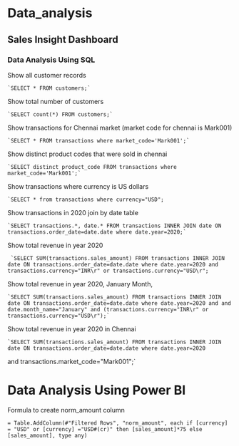 # Data_analysis

## Sales Insight Dashboard 

### Data Analysis Using SQL

Show all customer records

    `SELECT * FROM customers;`

Show total number of customers

    `SELECT count(*) FROM customers;`

Show transactions for Chennai market (market code for chennai is Mark001)

    `SELECT * FROM transactions where market_code='Mark001';`

Show distinct product codes that were sold in chennai

    `SELECT distinct product_code FROM transactions where market_code='Mark001';`

Show transactions where currency is US dollars

    `SELECT * from transactions where currency="USD";

Show transactions in 2020 join by date table

    `SELECT transactions.*, date.* FROM transactions INNER JOIN date ON transactions.order_date=date.date where date.year=2020;`

Show total revenue in year 2020

     `SELECT SUM(transactions.sales_amount) FROM transactions INNER JOIN date ON transactions.order_date=date.date where date.year=2020 and transactions.currency="INR\r" or transactions.currency="USD\r";
	
Show total revenue in year 2020, January Month,

    `SELECT SUM(transactions.sales_amount) FROM transactions INNER JOIN date ON transactions.order_date=date.date where date.year=2020 and and date.month_name="January" and (transactions.currency="INR\r" or transactions.currency="USD\r");`

Show total revenue in year 2020 in Chennai

    `SELECT SUM(transactions.sales_amount) FROM transactions INNER JOIN date ON transactions.order_date=date.date where date.year=2020
and transactions.market_code="Mark001";`


Data Analysis Using Power BI
============================

Formula to create norm_amount column

`= Table.AddColumn(#"Filtered Rows", "norm_amount", each if [currency] = "USD" or [currency] ="USD#(cr)" then [sales_amount]*75 else [sales_amount], type any)`


